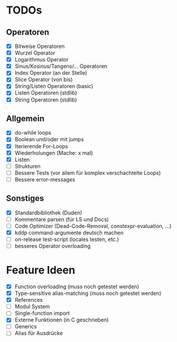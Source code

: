 # TODOs

## Operatoren
- [x] Bitweise Operatoren
- [x] Wurzel Operator
- [x] Logarithmus Operator
- [x] Sinus/Kosinus/Tangens/... Operatoren
- [x] Index Operator (an der Stelle)
- [x] Slice Operator (von bis)
- [x] String/Listen Operatoren (basic)
- [x] Listen Operatoren (stdlib)
- [x] String Operatoren (stdlib)

## Allgemein
- [x] do-while loops
- [x] Boolean und/oder mit jumps
- [x] Iterierende For-Loops
- [x] Wiederholungen (Mache: x mal)
- [x] Listen
- [ ] Strukturen
- [ ] Bessere Tests (vor allem für komplex verschachtelte Loops)
- [ ] Bessere error-messages

## Sonstiges
- [x] Standardbibliothek (Duden)
- [ ] Kommentare parsen (für LS und Docs)
- [ ] Code Optimizer (Dead-Code-Removal, constexpr-evaluation, ...)
- [x] kddp command-argumente deutsch machen
- [ ] on-release test-script (locales testen, etc.)
- [ ] besseres Operator overloading

# Feature Ideen
- [x] Function overloading (muss noch getestet werden)
- [x] Type-sensitive alias-matching (muss noch getestet werden)
- [x] References
- [ ] Modul System
- [ ] Single-function import
- [X] Externe Funktionen (in C geschrieben)
- [ ] Generics
- [ ] Alias für Ausdrücke
